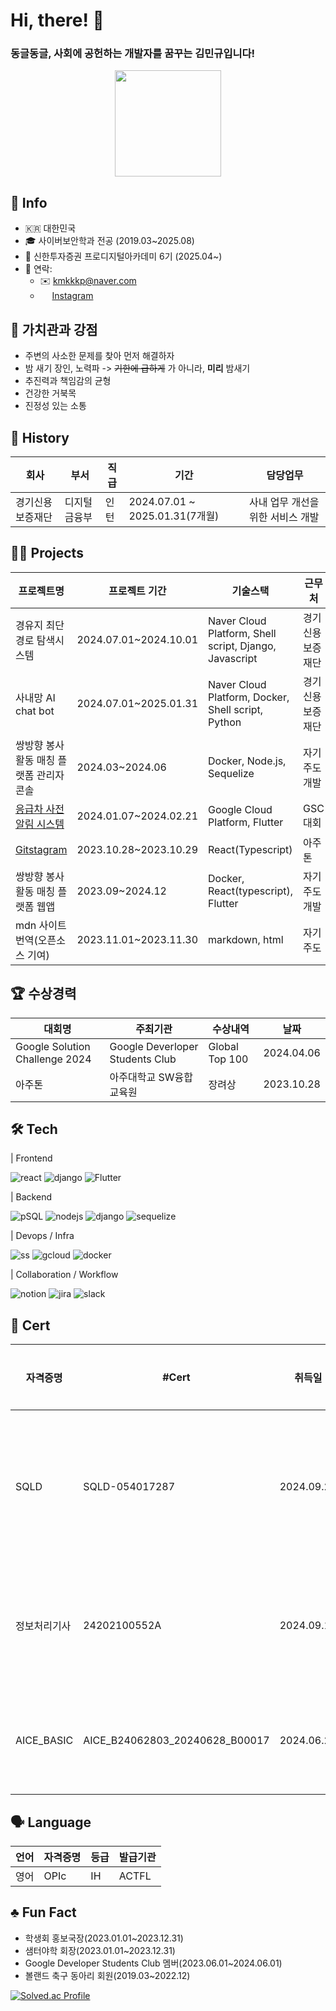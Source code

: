 # Hi, there! 👋
### 동글동글, 사회에 공헌하는 개발자를 꿈꾸는 김민규입니다!
<div align="center">
<img src = "https://i.namu.wiki/i/yiTFRsku4ghNaoaPDoqHpN05W2SZo7PIn9Z7ZQEXq8kb8EQPgRiGrR2h04hQqcmPCGYKuwxc-Xb3En0aknpGUQ.webp" height="170">
</div>

## 💁 Info
- 🇰🇷 대한민국
- 🎓 사이버보안학과 전공 (2019.03~2025.08)
- 🌱 신한투자증권 프로디지털아카데미 6기 (2025.04~)
- 🤙 연락:
  - ✉️ kmkkkp@naver.com
  - <img src = "https://i.namu.wiki/i/PpCUHjc8PoAlAWoSip-m3KtgYMq7Ft1sI2BiCioMrclYCFdnjCEVKdPyXJ3yqXgHjgboqOp-8Q9z71WTisQy_A.svg" height="15"> [Instagram](https://www.instagram.com/min_q9_/)

## 💪 가치관과 강점
- 주변의 사소한 문제를 찾아 먼저 해결하자
- 밤 새기 장인, 노력파 -> ~~기한에 급하게~~ 가 아니라, **미리** 밤새기
- 추진력과 책임감의 균형
- 건강한 거북목
- 진정성 있는 소통

## 📜 History

<table>
  <thead>
    <tr>
      <th>회사</th>
      <th>부서</th>
      <th>직급</th>
      <th>기간</th>
      <th>담당업무</th>
    </tr>
  </thead>
  <tbody>
    <tr>
      <td>경기신용보증재단</td>
      <td>디지털금융부</td>
      <td>인턴</td>
      <td>2024.07.01 ~ 2025.01.31(7개월)</td>
      <td>사내 업무 개선을 위한 서비스 개발</td>
    </tr>
  </tbody>
</table>


## 🧑‍💻 Projects

<table>
  <thead>
    <tr>
      <th>프로젝트명</th>
      <th>프로젝트 기간</th>
      <th>기술스택</th>
      <th>근무처</th>
    </tr>
  </thead>
  <tbody>
    <tr>
      <td>경유지 최단경로 탐색시스템</td>
      <td>2024.07.01~2024.10.01</td>
      <td>Naver Cloud Platform, Shell script, Django, Javascript</td>
      <td>경기신용보증재단</td>
    </tr>
    <tr>
      <td>사내망 AI chat bot</td>
      <td>2024.07.01~2025.01.31</td>
      <td>Naver Cloud Platform, Docker, Shell script, Python</td>
      <td>경기신용보증재단</td>
    </tr>
    <tr>
      <td>쌍방향 봉사활동 매칭 플랫폼 관리자 콘솔</td>
      <td>2024.03~2024.06</td>
      <td>Docker, Node.js, Sequelize</td>
      <td>자기주도개발</td>
    </tr>
    <tr>
      <td><a href="https://github.com/Ajou-Soft-19/epas" target="_blank">응급차 사전 알림 시스템</a></td>
      <td>2024.01.07~2024.02.21</td>
      <td>Google Cloud Platform, Flutter</td>
      <td>GSC 대회</td>
    </tr>
    <tr>
      <td><a href="https://www.youtube.com/watch?v=DZgT-WxW9bA" target="_blank">Gitstagram</a></td>
      <td>2023.10.28~2023.10.29</td>
      <td>React(Typescript)</td>
      <td>아주톤</td>
    </tr>
    <tr>
      <td>쌍방향 봉사활동 매칭 플랫폼 웹앱</td>
      <td>2023.09~2024.12</td>
      <td>Docker, React(typescript), Flutter</td>
      <td>자기주도개발</td>
    </tr>
    <tr>
      <td>mdn 사이트 번역(오픈소스 기여)</td>
      <td>2023.11.01~2023.11.30</td>
      <td>markdown, html</td>
      <td>자기주도</td>
    </tr>
  </tbody>
</table>


## 🏆 수상경력
<table>
  <thead>
    <tr>
      <th>대회명</th>
      <th>주최기관</th>
      <th>수상내역</th>
      <th>날짜</th>
    </tr>
  </thead>
  <tbody>
    <tr>
      <td>Google Solution Challenge 2024</td>
      <td>Google Deverloper Students Club</td>
      <td>Global Top 100</td>
      <td>2024.04.06</td>
    </tr>
    <tr>
      <td>아주톤</td>
      <td>아주대학교 SW융합교육원</td>
      <td>장려상</td>
      <td>2023.10.28</td>
    </tr>
  </tbody>
</table>

## 🛠️ Tech

| Frontend

![react](https://img.shields.io/badge/React-20232A?style=for-the-badge&logo=react&logoColor=61DAFB)
![django](https://img.shields.io/badge/Django-092E20?style=for-the-badge&logo=django&logoColor=white)
![Flutter](https://img.shields.io/badge/Flutter-02569B?style=for-the-badge&logo=flutter&logoColor=white)

| Backend

![pSQL](https://img.shields.io/badge/PostgreSQL-316192?style=for-the-badge&logo=postgresql&logoColor=white)
![nodejs](https://img.shields.io/badge/Node.js-43853D?style=for-the-badge&logo=node.js&logoColor=white)
![django](https://img.shields.io/badge/Django-092E20?style=for-the-badge&logo=django&logoColor=white)
![sequelize](https://img.shields.io/badge/Sequelize-52B0E7?style=for-the-badge&logo=Sequelize&logoColor=white)

| Devops / Infra

![ss](https://img.shields.io/badge/Shell_Script-121011?style=for-the-badge&logo=gnu-bash&logoColor=white)
![gcloud](https://img.shields.io/badge/Google_Cloud-4285F4?style=for-the-badge&logo=google-cloud&logoColor=white)
![docker](https://img.shields.io/badge/docker-%230db7ed.svg?style=for-the-badge&logo=docker&logoColor=white)

| Collaboration / Workflow

![notion](https://img.shields.io/badge/Notion-000000?style=for-the-badge&logo=notion&logoColor=white)
![jira](https://img.shields.io/badge/Jira-0052CC?style=for-the-badge&logo=Jira&logoColor=white)
![slack](https://img.shields.io/badge/Slack-4A154B?style=for-the-badge&logo=slack&logoColor=white)

## 🪪 Cert

<table>
  <thead>
    <tr>
      <th>자격증명</th>
      <th>#Cert</th>
      <th>취득일</th>
      <th>발급기관</th>
    </tr>
  </thead>
  <tbody>
    <tr>
      <td>SQLD</td>
      <td>SQLD-054017287</td>
      <td>2024.09.20</td>
      <td>한국데이터산업진흥원</td>
    </tr>
    <tr>
      <td>정보처리기사</td>
      <td>24202100552A</td>
      <td>2024.09.10</td>
      <td>한국산업인력공단</td>
    </tr>
    <tr>
      <td>AICE_BASIC</td>
      <td>AICE_B24062803_20240628_B00017</td>
      <td>2024.06.28</td>
      <td>KT, 한국경제신문</td>
    </tr>
  </tbody>
</table>

## 🗣️ Language

<table>
  <thead>
    <tr>
      <th>언어</th>
      <th>자격증명</th>
      <th>등급</th>
      <th>발급기관</th>
    </tr>
  </thead>
  <tbody>
    <tr>
      <td>영어</td>
      <td>OPIc</td>
      <td>IH</td>
      <td>ACTFL</td>
    </tr>
  </tbody>
</table>

## ♣️ Fun Fact
- 학생회 홍보국장(2023.01.01~2023.12.31)
- 샘터야학 회장(2023.01.01~2023.12.31)
- Google Developer Students Club 멤버(2023.06.01~2024.06.01)
- 볼랜드 축구 동아리 회원(2019.03~2022.12)

[![Solved.ac Profile](http://mazassumnida.wtf/api/v2/generate_badge?boj=kmkkkp)](https://solved.ac/kmkkkp/)
